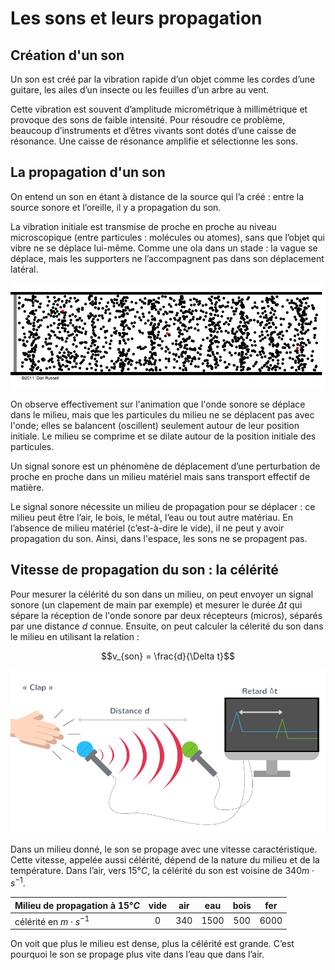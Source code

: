# Les sons et leurs propagation

## Création d'un son

Un son est créé par la vibration rapide d’un objet comme les cordes d’une guitare, les ailes d’un insecte ou les feuilles d’un arbre au vent.

Cette vibration est souvent d’amplitude micrométrique à millimétrique et provoque des sons de faible intensité. Pour résoudre ce problème, beaucoup d’instruments et d’êtres vivants sont dotés d’une caisse de résonance. Une caisse de résonance amplifie et sélectionne les sons.

## La propagation d'un son

On entend un son en étant à distance de la source qui l’a créé : entre la source sonore et l’oreille, il y a propagation du son.

La vibration initiale est transmise de proche en proche au niveau microscopique (entre particules : molécules ou atomes), sans que l’objet qui vibre ne se déplace lui-même. Comme une ola dans un stade : la vague se déplace, mais les supporters ne l’accompagnent pas dans son déplacement latéral.

![propagation d'une onde](/images/cours/onde-sonore.gif "Propagation d'une onde sonore. [Source<IconExternalLink />](https://www.acs.psu.edu/drussell/demos.html)")

On observe effectivement sur l'animation que l'onde sonore se déplace dans le milieu, mais que les particules du milieu ne se déplacent pas avec l'onde; elles se balancent (oscillent) seulement autour de leur position initiale. Le milieu se comprime et se dilate autour de la position initiale des particules.

Un signal sonore est un phénomène de déplacement d’une perturbation de proche en proche dans un milieu matériel mais sans transport effectif de matière.

Le signal sonore nécessite un milieu de propagation pour se déplacer : ce milieu peut être l’air, le bois, le métal, l’eau ou tout autre matériau. En l’absence de milieu matériel (c’est-à-dire le vide), il ne peut y avoir propagation du son. Ainsi, dans l'espace, les sons ne se propagent pas.

## Vitesse de propagation du son : la célérité

Pour mesurer la célérité du son dans un milieu, on peut envoyer un signal sonore (un clapement de main par exemple) et mesurer le durée $\Delta t$ qui sépare la réception de l'onde sonore par deux récepteurs (micros), séparés par une distance $d$ connue. Ensuite, on peut calculer la célerité du son dans le milieu en utilisant la relation :

$$v_{son} = \frac{d}{\Delta t}$$

![protocole de mesure de la vitesse du son](/images/cours/mesure-vitesse-son.png "Protocole de mesure de la vitesse du son. [Source<IconExternalLink />](https://www.kartable.fr/ressources/physique-chimie/cours/lemission-dun-son/49898)")

Dans un milieu donné, le son se propage avec une vitesse caractéristique. Cette vitesse, appelée aussi célérité, dépend de la nature du milieu et de la température. Dans l’air, vers $15 °C$, la célérité du son est voisine de $340 m⋅s^{-1}$.

| Milieu de propagation à $15°C$ | vide  |  air  |  eau   | bois  |  fer   |
| ------------------------------ | :---: | :---: | :----: | :---: | :----: |
| célérité en $m⋅s^{-1}$         |  $0$  | $340$ | $1500$ | $500$ | $6000$ |

On voit que plus le milieu est dense, plus la célérité est grande. C’est pourquoi le son se propage plus vite dans l’eau que dans l’air.
